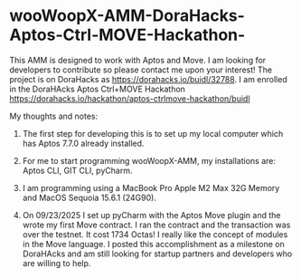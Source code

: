 # wooWoopX-AMM-DoraHacks-Aptos-Ctrl-MOVE-Hackathon-

This AMM is designed to work with Aptos and Move. I am looking for developers to contribute so please contact me upon your interest! The project is on DoraHacks as https://dorahacks.io/buidl/32788. I am enrolled in the DoraHAcks Aptos Ctrl+MOVE Hackathon https://dorahacks.io/hackathon/aptos-ctrlmove-hackathon/buidl

My thoughts and notes:

1. The first step for developing this is to set up my local computer which has Aptos 7.7.0 already installed. 

2. For me to start programming wooWoopX-AMM, my installations are: Aptos CLI, GIT CLI, pyCharm.

3. I am programming using a MacBook Pro Apple M2 Max 32G Memory and MacOS Sequoia 15.6.1 (24G90).

4. On 09/23/2025 I set up pyCharm with the Aptos Move plugin and the wrote my first Move contract. I ran the contract and the transaction was over the testnet. It cost 1734 Octas! I really like the concept of modules in the Move language. I posted this accomplishment as a milestone on DoraHAcks and am still looking for startup partners and developers who are willing to help. 
    
